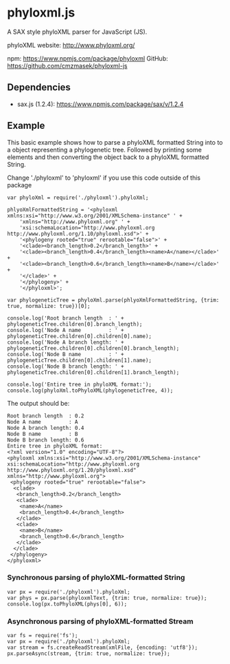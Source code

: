 # phyloxml.js
A SAX style phyloXML parser for JavaScript (JS).

phyloXML website: http://www.phyloxml.org/

npm: https://www.npmjs.com/package/phyloxml
GitHub: https://github.com/cmzmasek/phyloxml-js

## Dependencies

* sax.js (1.2.4): https://www.npmjs.com/package/sax/v/1.2.4

## Example

This basic example shows how to parse a phyloXML formatted String
into to a object representing a phylogenetic tree.
Followed by printing some elements and then converting the object
back to a phyloXML formatted String.

Change './phyloxml' to 'phyloxml' if you use this code outside of this package

```
var phyloXml = require('./phyloxml').phyloXml;

phlyoXmlFormattedString = '<phyloxml xmlns:xsi="http://www.w3.org/2001/XMLSchema-instance" ' +
    'xmlns="http://www.phyloxml.org" ' +
    'xsi:schemaLocation="http://www.phyloxml.org http://www.phyloxml.org/1.10/phyloxml.xsd">' +
    '<phylogeny rooted="true" rerootable="false">' +
    '<clade><branch_length>0.2</branch_length>' +
    '<clade><branch_length>0.4</branch_length><name>A</name></clade>' +
    '<clade><branch_length>0.6</branch_length><name>B</name></clade>' +
    '</clade>' +
    '</phylogeny>' +
    '</phyloxml>';

var phylogeneticTree = phyloXml.parse(phlyoXmlFormattedString, {trim: true, normalize: true})[0];

console.log('Root branch length  : ' + phylogeneticTree.children[0].branch_length);
console.log('Node A name         : ' + phylogeneticTree.children[0].children[0].name);
console.log('Node A branch length: ' + phylogeneticTree.children[0].children[0].branch_length);
console.log('Node B name         : ' + phylogeneticTree.children[0].children[1].name);
console.log('Node B branch length: ' + phylogeneticTree.children[0].children[1].branch_length);

console.log('Entire tree in phyloXML format:');
console.log(phyloXml.toPhyloXML(phylogeneticTree, 4));
```

The output should be:

```
Root branch length  : 0.2
Node A name         : A
Node A branch length: 0.4
Node B name         : B
Node B branch length: 0.6
Entire tree in phyloXML format:
<?xml version="1.0" encoding="UTF-8"?>
<phyloxml xmlns:xsi="http://www.w3.org/2001/XMLSchema-instance" xsi:schemaLocation="http://www.phyloxml.org http://www.phyloxml.org/1.20/phyloxml.xsd" xmlns="http://www.phyloxml.org">
 <phylogeny rooted="true" rerootable="false">
  <clade>
   <branch_length>0.2</branch_length>
   <clade>
    <name>A</name>
    <branch_length>0.4</branch_length>
   </clade>
   <clade>
    <name>B</name>
    <branch_length>0.6</branch_length>
   </clade>
  </clade>
 </phylogeny>
</phyloxml>
```

### Synchronous parsing of phyloXML-formatted String
```
var px = require('./phyloxml').phyloXml;
var phys = px.parse(phyloxmlText, {trim: true, normalize: true});
console.log(px.toPhyloXML(phys[0], 6));
```

### Asynchronous parsing of phyloXML-formatted Stream
```
var fs = require('fs');
var px = require('./phyloxml').phyloXml;
var stream = fs.createReadStream(xmlFile, {encoding: 'utf8'});
px.parseAsync(stream, {trim: true, normalize: true});
```

